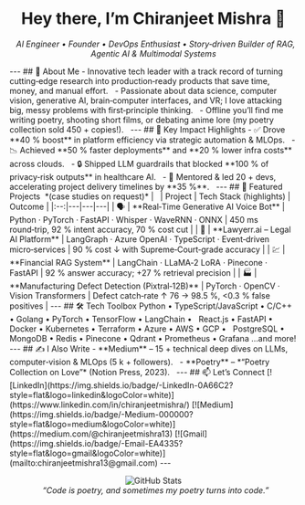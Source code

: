 <h1 align="center">Hey there, I’m Chiranjeet Mishra 👋</h1> <p align="center">   <em>AI Engineer • Founder • DevOps Enthusiast • Story‑driven Builder of RAG, Agentic AI & Multimodal Systems</em> </p> --- ## 🚀 About Me - Innovative tech leader with a track record of turning cutting‑edge research into production‑ready products that save time, money, and manual effort.   - Passionate about data science, computer vision, generative AI, brain‑computer interfaces, and VR; I love attacking big, messy problems with first‑principle thinking.   - Offline you’ll find me writing poetry, shooting short films, or debating anime lore (my poetry collection sold 450 + copies!).   --- ## 📌 Key Impact Highlights - ✅ Drove **40 % boost** in platform efficiency via strategic automation & MLOps.   - 📉 Achieved **50 % faster deployments** and **20 % lower infra costs** across clouds.   - 🔒 Shipped LLM guardrails that blocked **100 % of privacy‑risk outputs** in healthcare AI.   - 👥 Mentored & led 20 + devs, accelerating project delivery timelines by **35 %**.   --- ## 🌟 Featured Projects  *(case studies on request)* | &nbsp; | Project | Tech Stack (highlights) | Outcome | |:--:|---|---|---| | 🗣️ | **Real‑Time Generative AI Voice Bot** | Python · PyTorch · FastAPI · Whisper · WaveRNN · ONNX | 450 ms round‑trip, 92 % intent accuracy, 70 % cost cut | | 💼 | **Lawyerr.ai – Legal AI Platform** | LangGraph · Azure OpenAI · TypeScript · Event‑driven micro‑services | 90 % cost ↓ with Supreme‑Court‑grade accuracy | | 💹 | **Financial RAG System** | LangChain · LLaMA‑2 LoRA · Pinecone · FastAPI | 92 % answer accuracy; +27 % retrieval precision | | 🏭 | **Manufacturing Defect Detection (Pixtral‑12B)** | PyTorch · OpenCV · Vision Transformers | Defect catch‑rate ↑ 76 → 98.5 %, <0.3 % false positives | --- ## 🛠 Tech Toolbox Python • TypeScript/JavaScript • C/C++ • Golang • PyTorch • TensorFlow • LangChain •   React.js • FastAPI • Docker • Kubernetes • Terraform • Azure • AWS • GCP •   PostgreSQL • MongoDB • Redis • Pinecone • Qdrant • Prometheus • Grafana …and more! --- ## ✍️ I Also Write - **Medium** – 15 + technical deep dives on LLMs, computer‑vision & MLOps (5 k + followers).   - **Poetry** – *“Poetry Collection on Love”* (Notion Press, 2023).   --- ## 📫 Let’s Connect [![LinkedIn](https://img.shields.io/badge/-LinkedIn-0A66C2?style=flat&logo=linkedin&logoColor=white)](https://www.linkedin.com/in/chiranjeetmishra/) [![Medium](https://img.shields.io/badge/-Medium-000000?style=flat&logo=medium&logoColor=white)](https://medium.com/@chiranjeetmishra13) [![Gmail](https://img.shields.io/badge/-Email-EA4335?style=flat&logo=gmail&logoColor=white)](mailto:chiranjeetmishra13@gmail.com) --- <p align="center">   <img src="https://github-readme-stats.vercel.app/api?username=The-Thought-Magician&show_icons=true&hide_border=true" alt="GitHub Stats">   <br>   <em>“Code is poetry, and sometimes my poetry turns into code.”</em> </p>
